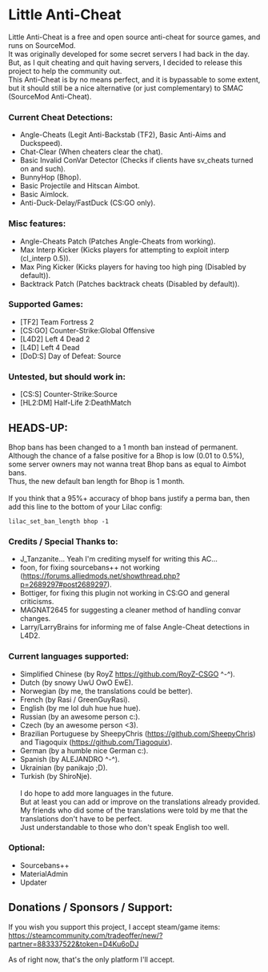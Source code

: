# Little Anti-Cheat

Little Anti-Cheat is a free and open source anti-cheat for source games, and runs on SourceMod.\
It was originally developed for some secret servers I had back in the day.\
But, as I quit cheating and quit having servers, I decided to release this project to help the community out.\
This Anti-Cheat is by no means perfect, and it is bypassable to some extent, but it should still be a nice alternative (or just complementary) to SMAC (SourceMod Anti-Cheat).

### Current Cheat Detections:
 - Angle-Cheats (Legit Anti-Backstab (TF2), Basic Anti-Aims and Duckspeed).
 - Chat-Clear (When cheaters clear the chat).
 - Basic Invalid ConVar Detector (Checks if clients have sv_cheats turned on and such).
 - BunnyHop (Bhop).
 - Basic Projectile and Hitscan Aimbot.
 - Basic Aimlock.
 - Anti-Duck-Delay/FastDuck (CS:GO only).

### Misc features:
 - Angle-Cheats Patch (Patches Angle-Cheats from working).
 - Max Interp Kicker (Kicks players for attempting to exploit interp (cl_interp 0.5)).
 - Max Ping Kicker (Kicks players for having too high ping (Disabled by default)).
 - Backtrack Patch (Patches backtrack cheats (Disabled by default)).

### Supported Games:
 - [TF2] Team Fortress 2
 - [CS:GO] Counter-Strike:Global Offensive
 - [L4D2] Left 4 Dead 2
 - [L4D] Left 4 Dead
 - [DoD:S] Day of Defeat: Source

### Untested, but should work in:
 - [CS:S] Counter-Strike:Source
 - [HL2:DM] Half-Life 2:DeathMatch

## HEADS-UP:
Bhop bans has been changed to a 1 month ban instead of permanent.\
Although the chance of a false positive for a Bhop is low (0.01 to 0.5%), some server owners may not wanna treat Bhop bans as equal to Aimbot bans.\
Thus, the new default ban length for Bhop is 1 month.\
\
If you think that a 95%+ accuracy of bhop bans justify a perma ban, then add this line to the bottom of your Lilac config:
``` text
lilac_set_ban_length bhop -1
```

### Credits / Special Thanks to:
 - J_Tanzanite... Yeah I'm crediting myself for writing this AC...
 - foon, for fixing sourcebans++ not working (https://forums.alliedmods.net/showthread.php?p=2689297#post2689297).
 - Bottiger, for fixing this plugin not working in CS:GO and general criticisms.
 - MAGNAT2645 for suggesting a cleaner method of handling convar changes.
 - Larry/LarryBrains for informing me of false Angle-Cheat detections in L4D2.

### Current languages supported:
 - Simplified Chinese (by RoyZ https://github.com/RoyZ-CSGO ^-^).
 - Dutch (by snowy UwU OwO EwE).
 - Norwegian (by me, the translations could be better).
 - French (by Rasi / GreenGuyRasi).
 - English (by me lol duh hue hue hue).
 - Russian (by an awesome person c:).
 - Czech (by an awesome person <3).
 - Brazilian Portuguese by SheepyChris (https://github.com/SheepyChris) and Tiagoquix (https://github.com/Tiagoquix).
 - German (by a humble nice German c:).
 - Spanish (by ALEJANDRO ^-^).
 - Ukrainian (by panikajo ;D).
 - Turkish (by ShiroNje).\
\
I do hope to add more languages in the future.\
But at least you can add or improve on the translations already provided.\
My friends who did some of the translations were told by me that the translations don't have to be perfect.\
Just understandable to those who don't speak English too well.

### Optional:
 - Sourcebans++
 - MaterialAdmin
 - Updater


## Donations / Sponsors / Support:
If you wish you support this project, I accept steam/game items: https://steamcommunity.com/tradeoffer/new/?partner=883337522&token=D4Ku6oDJ

As of right now, that's the only platform I'll accept.
